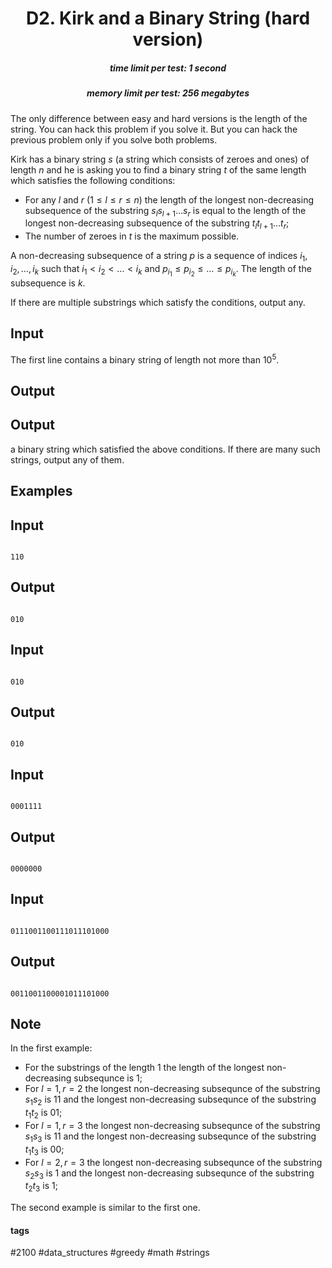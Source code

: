 <h1 style='text-align: center;'> D2. Kirk and a Binary String (hard version)</h1>

<h5 style='text-align: center;'>time limit per test: 1 second</h5>
<h5 style='text-align: center;'>memory limit per test: 256 megabytes</h5>

The only difference between easy and hard versions is the length of the string. You can hack this problem if you solve it. But you can hack the previous problem only if you solve both problems.

Kirk has a binary string $s$ (a string which consists of zeroes and ones) of length $n$ and he is asking you to find a binary string $t$ of the same length which satisfies the following conditions:

* For any $l$ and $r$ ($1 \leq l \leq r \leq n$) the length of the longest non-decreasing subsequence of the substring $s_{l}s_{l+1} \ldots s_{r}$ is equal to the length of the longest non-decreasing subsequence of the substring $t_{l}t_{l+1} \ldots t_{r}$;
* The number of zeroes in $t$ is the maximum possible.

A non-decreasing subsequence of a string $p$ is a sequence of indices $i_1, i_2, \ldots, i_k$ such that $i_1 < i_2 < \ldots < i_k$ and $p_{i_1} \leq p_{i_2} \leq \ldots \leq p_{i_k}$. The length of the subsequence is $k$.

If there are multiple substrings which satisfy the conditions, output any.

## Input

The first line contains a binary string of length not more than $10^5$.

## Output

## Output

 a binary string which satisfied the above conditions. If there are many such strings, output any of them.

## Examples

## Input


```

110

```
## Output


```

010

```
## Input


```

010

```
## Output


```

010

```
## Input


```

0001111

```
## Output


```

0000000

```
## Input


```

0111001100111011101000

```
## Output


```

0011001100001011101000

```
## Note

In the first example: 

* For the substrings of the length $1$ the length of the longest non-decreasing subsequnce is $1$;
* For $l = 1, r = 2$ the longest non-decreasing subsequnce of the substring $s_{1}s_{2}$ is $11$ and the longest non-decreasing subsequnce of the substring $t_{1}t_{2}$ is $01$;
* For $l = 1, r = 3$ the longest non-decreasing subsequnce of the substring $s_{1}s_{3}$ is $11$ and the longest non-decreasing subsequnce of the substring $t_{1}t_{3}$ is $00$;
* For $l = 2, r = 3$ the longest non-decreasing subsequnce of the substring $s_{2}s_{3}$ is $1$ and the longest non-decreasing subsequnce of the substring $t_{2}t_{3}$ is $1$;

The second example is similar to the first one.



#### tags 

#2100 #data_structures #greedy #math #strings 